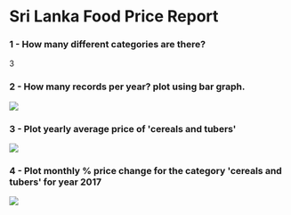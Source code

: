 <h1>                                    Sri Lanka Food Price Report                                     </h1>
<h3>1 - How many different categories are there?</h3>
<p>3</p>
<h3>2 - How many records per year? plot using bar graph.</h3>
<img src='./plot_records_per_year.png'>
<h3>3 - Plot yearly average price of 'cereals and tubers'</h3>
<img src='./plot_yearly_price_for_category_cereals_and_tubers.png'>
<h3>4 - Plot monthly % price change for the category 'cereals and tubers' for year 2017</h3>
<img src='./plot_monthly_price_change_for_category_cereals_and_tubers_for_year_2017.png'>
